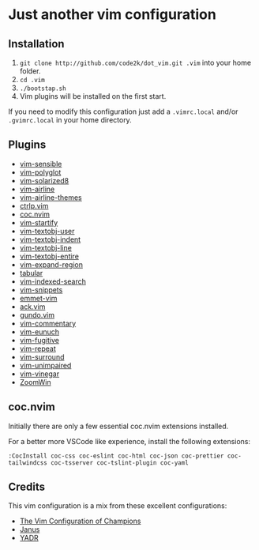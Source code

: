 # Just another vim configuration

## Installation

1. `git clone http://github.com/code2k/dot_vim.git .vim` into your home
   folder.
2. `cd .vim`
3. `./bootstap.sh`
4. Vim plugins will be installed on the first start.

If you need to modify this configuration just add a `.vimrc.local` and/or
`.gvimrc.local` in your home directory.

## Plugins

- [vim-sensible](https://github.com/tpope/vim-sensible)
- [vim-polyglot](https://github.com/sheerun/vim-polyglot)
- [vim-solarized8](https://github.com/lifepillar/vim-solarized8)
- [vim-airline](https://github.com/vim-airline/vim-airline)
- [vim-airline-themes](https://github.com/vim-airline/vim-airline-themes)
- [ctrlp.vim](https://github.com/ctrlpvim/ctrlp.vim)
- [coc.nvim](https://github.com/neoclide/coc.nvim)
- [vim-startify](https://github.com/mhinz/vim-startify)
- [vim-textobj-user](https://github.com/kana/vim-textobj-user)
- [vim-textobj-indent](https://github.com/kana/vim-textobj-indent)
- [vim-textobj-line](https://github.com/kana/vim-textobj-line)
- [vim-textobj-entire](https://github.com/kana/vim-textobj-entire)
- [vim-expand-region](https://github.com/terryma/vim-expand-region)
- [tabular](https://github.com/godlygeek/tabular)
- [vim-indexed-search](https://github.com/henrik/vim-indexed-search)
- [vim-snippets](https://github.com/honza/vim-snippets)
- [emmet-vim](https://github.com/mattn/emmet-vim)
- [ack.vim](https://github.com/mileszs/ack.vim)
- [gundo.vim](https://github.com/sjl/gundo.vim)
- [vim-commentary](https://github.com/tpope/vim-commentary)
- [vim-eunuch](https://github.com/tpope/vim-eunuch)
- [vim-fugitive](https://github.com/tpope/vim-fugitive)
- [vim-repeat](https://github.com/tpope/vim-repeat)
- [vim-surround](https://github.com/tpope/vim-surround)
- [vim-unimpaired](https://github.com/tpope/vim-unimpaired)
- [vim-vinegar](https://github.com/tpope/vim-vinegar)
- [ZoomWin](https://github.com/vim-scripts/ZoomWin)

## coc.nvim

Initially there are only a few essential coc.nvim extensions installed.

For a better more VSCode like experience, install the following extensions:

```
:CocInstall coc-css coc-eslint coc-html coc-json coc-prettier coc-tailwindcss coc-tsserver coc-tslint-plugin coc-yaml
```

## Credits

This vim configuration is a mix from these excellent configurations:

- [The Vim Configuration of Champions](https://github.com/mutewinter/dot_vim)
- [Janus](https://github.com/carlhuda/janus)
- [YADR](https://github.com/skwp/dotfiles)
